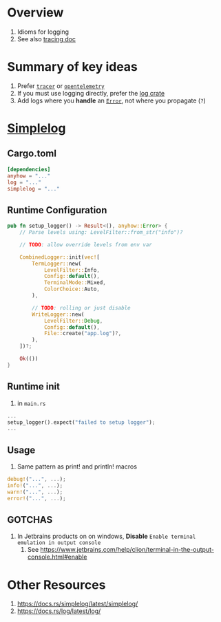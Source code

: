 # Overview

1. Idioms for logging
1. See also [tracing doc](./tracing.md)

# Summary of key ideas

1. Prefer [`tracer`](TODO) or [`opentelemetry`](TODO)
1. If you must use logging directly, prefer the [log crate](https://docs.rs/log/latest/log/)
1. Add logs where you **handle** an [`Error`](https://docs.rs/anyhow/latest/anyhow/struct.Error.html), not where you propagate (`?`)


# [Simplelog](https://docs.rs/simplelog/latest/simplelog/)

## Cargo.toml
```toml
[dependencies]
anyhow = "..."
log = "..."
simplelog = "..."
```

## Runtime Configuration
```rs
pub fn setup_logger() -> Result<(), anyhow::Error> {
    // Parse levels using: LevelFilter::from_str("info")?

    // TODO: allow override levels from env var

    CombinedLogger::init(vec![
        TermLogger::new(
            LevelFilter::Info,
            Config::default(),
            TerminalMode::Mixed,
            ColorChoice::Auto,
        ),

        // TODO: rolling or just disable
        WriteLogger::new(
            LevelFilter::Debug,
            Config::default(),
            File::create("app.log")?,
        ),
    ])?;

    Ok(())
}
```

## Runtime init
1. in `main.rs`
```rs
...
setup_logger().expect("failed to setup logger");
...
```


## Usage
1. Same pattern as print! and println! macros
```rs
debug!("...", ...);
info!("...", ...);
warn!("...", ...);
error!("...", ...);
```

## GOTCHAS
1. In Jetbrains products on on windows, **Disable** `Enable terminal emulation in output console`
    1. See https://www.jetbrains.com/help/clion/terminal-in-the-output-console.html#enable

# Other Resources
1. https://docs.rs/simplelog/latest/simplelog/
1. https://docs.rs/log/latest/log/

